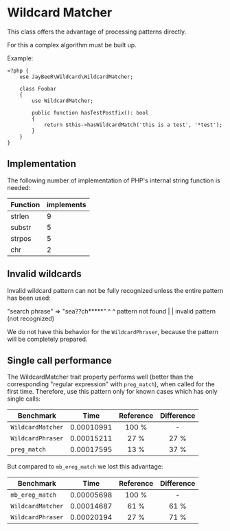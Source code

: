 Wildcard Matcher
================

This class offers the advantage of processing patterns directly.

For this a complex algorithm must be built up.

Example:

    <?php {
        use JayBeeR\Wildcard\WildcardMatcher;
        
        class Foobar
        {
            use WildcardMatcher;
            
            public function hasTestPostfix(): bool
            {
                return $this->hasWildcardMatch('this is a test', '*test');
            }   
        }
    }
        

Implementation
--------------

The following number of implementation of PHP's internal string function is needed:

| Function | implements |
|----------|------------|
| strlen   | 9          |
| substr   | 5          |
| strpos   | 5          |
| chr      | 2          |
 

Invalid wildcards
-----------------

Invalid wildcard pattern can not be fully recognized unless the entire pattern has been used:

 "search phrase" => "sea??ch*****"
                          ^   ^
        pattern not found |   | invalid pattern (not recognized)

We do not have this behavior for the `WildcardPhraser`, because the pattern will be completely prepared.


Single call performance
-----------------------

The WildcardMatcher trait property performs well (better than the corresponding "regular expression" with `preg_match`),
when called for the first time. Therefore, use this pattern only for known cases which has only single calls:

| Benchmark         | Time       | Reference | Difference  |   
|-------------------|------------|:---------:|:-----------:|
| `WildcardMatcher` | 0.00010991 |   100 %   | -           | 
| `WildcardPhraser` | 0.00015211 |    27 %   | 27 %        | 
|      `preg_match` | 0.00017595 |    13 %   | 37 %        | 


But compared to `mb_ereg_match` we lost this advantage:

| Benchmark         | Time       | Reference | Difference  | 
|-------------------|------------|:---------:|:-----------:|
|   `mb_ereg_match` | 0.00005698 |   100 %   | -           |
| `WildcardMatcher` | 0.00014687 |    61 %   | 61 %        |
| `WildcardPhraser` | 0.00020194 |    27 %   | 71 %        |
